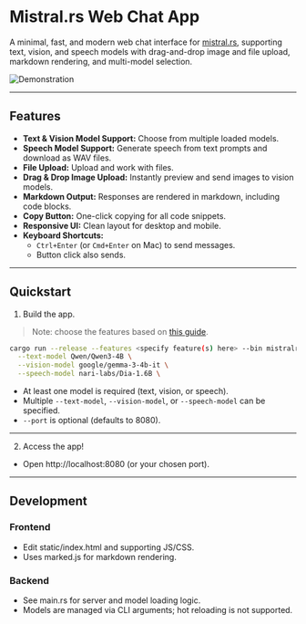 # Mistral.rs Web Chat App

A minimal, fast, and modern web chat interface for [mistral.rs](https://github.com/EricBuehler/mistral.rs), supporting text, vision, and speech models with drag-and-drop image and file upload, markdown rendering, and multi-model selection.

<img src="../res/chat.gif" alt="Demonstration" />

---

## Features

- **Text & Vision Model Support:** Choose from multiple loaded models.
- **Speech Model Support:** Generate speech from text prompts and download as WAV files.
- **File Upload:** Upload and work with files.
- **Drag & Drop Image Upload:** Instantly preview and send images to vision models.
- **Markdown Output:** Responses are rendered in markdown, including code blocks.
- **Copy Button:** One-click copying for all code snippets.
- **Responsive UI:** Clean layout for desktop and mobile.
- **Keyboard Shortcuts:**
  - `Ctrl+Enter` (or `Cmd+Enter` on Mac) to send messages.
  - Button click also sends.

---

## Quickstart

1) Build the app.

> Note: choose the features based on [this guide](../README.md#supported-accelerators).

```bash
cargo run --release --features <specify feature(s) here> --bin mistralrs-web-chat -- \
  --text-model Qwen/Qwen3-4B \
  --vision-model google/gemma-3-4b-it \
  --speech-model nari-labs/Dia-1.6B \
```

- At least one model is required (text, vision, or speech).
- Multiple `--text-model`, `--vision-model`, or `--speech-model` can be specified.
- `--port` is optional (defaults to 8080).

---

2) Access the app!

- Open http://localhost:8080 (or your chosen port).

---

## Development

### Frontend
- Edit static/index.html and supporting JS/CSS.
- Uses marked.js for markdown rendering.

### Backend
- See main.rs for server and model loading logic.
- Models are managed via CLI arguments; hot reloading is not supported.
